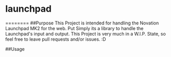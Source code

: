 # launchpad
========
##Purpose
This Project is intended for handling the Novation Launchpad MK2 for the web. Put Simply its a library to handle the Launchpad's input and output. This Project is very much in a W.I.P. State, so feel free to leave pull requests and/or issues. :D

##Usage
